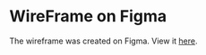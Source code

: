 # WireFrame on Figma
The wireframe was created on Figma. View it [here](https://www.figma.com/file/eNxpYfE8KDCnAAkaFzOTHp/Draft-2-TODO?node-id=1%3A6).
